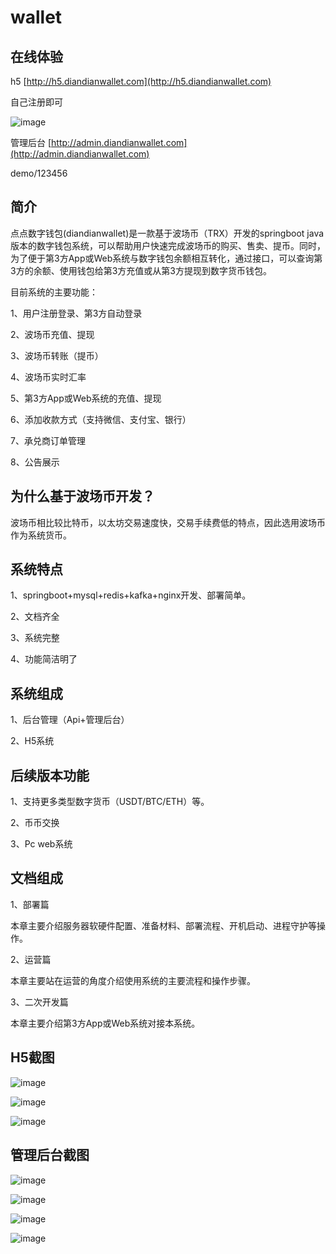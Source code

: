 # wallet
## 在线体验

h5
[http://h5.diandianwallet.com](http://h5.diandianwallet.com)

自己注册即可

![image](https://github.com/diandianwallet/wallet/blob/main/04_pic/h5.png)

管理后台
[http://admin.diandianwallet.com](http://admin.diandianwallet.com)

demo/123456

## 简介

点点数字钱包(diandianwallet)是一款基于波场币（TRX）开发的springboot java版本的数字钱包系统，可以帮助用户快速完成波场币的购买、售卖、提币。同时，为了便于第3方App或Web系统与数字钱包余额相互转化，通过接口，可以查询第3方的余额、使用钱包给第3方充值或从第3方提现到数字货币钱包。

目前系统的主要功能：

1、用户注册登录、第3方自动登录

2、波场币充值、提现

3、波场币转账（提币）

4、波场币实时汇率

5、第3方App或Web系统的充值、提现

6、添加收款方式（支持微信、支付宝、银行）

7、承兑商订单管理

8、公告展示

## 为什么基于波场币开发？

波场币相比较比特币，以太坊交易速度快，交易手续费低的特点，因此选用波场币作为系统货币。

## 系统特点

1、springboot+mysql+redis+kafka+nginx开发、部署简单。

2、文档齐全

3、系统完整

4、功能简洁明了

## 系统组成

1、后台管理（Api+管理后台）

2、H5系统

## 后续版本功能

1、支持更多类型数字货币（USDT/BTC/ETH）等。

2、币币交换

3、Pc web系统

## 文档组成

1、部署篇

本章主要介绍服务器软硬件配置、准备材料、部署流程、开机启动、进程守护等操作。

2、运营篇

本章主要站在运营的角度介绍使用系统的主要流程和操作步骤。

3、二次开发篇

本章主要介绍第3方App或Web系统对接本系统。

## H5截图

![image](https://github.com/diandianwallet/wallet/blob/main/04_pic/h5-001.png)

![image](https://github.com/diandianwallet/wallet/blob/main/04_pic/h5-002.png)

![image](https://github.com/diandianwallet/wallet/blob/main/04_pic/h5-003.png)



## 管理后台截图

![image](https://github.com/diandianwallet/wallet/blob/main/04_pic/admin-001.png)

![image](https://github.com/diandianwallet/wallet/blob/main/04_pic/admin-002.png)

![image](https://github.com/diandianwallet/wallet/blob/main/04_pic/admin-003.png)

![image](https://github.com/diandianwallet/wallet/blob/main/04_pic/admin-004.png)
